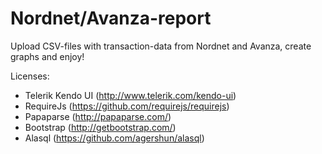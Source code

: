 # Nordnet/Avanza-report

Upload CSV-files with transaction-data from Nordnet and Avanza, create
graphs and enjoy!

Licenses: 
* Telerik Kendo UI (http://www.telerik.com/kendo-ui)
* RequireJs (https://github.com/requirejs/requirejs)
* Papaparse (http://papaparse.com/)
* Bootstrap (http://getbootstrap.com/)
* Alasql (https://github.com/agershun/alasql)